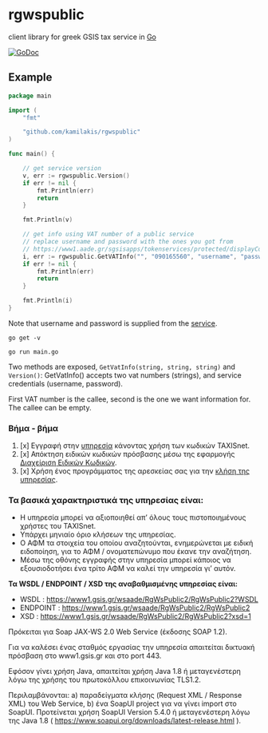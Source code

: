 # rgwspublic
client library for greek GSIS tax service in [Go](https://golang.org/)

[![GoDoc](https://godoc.org/github.com/kamilakis/rgwspublic?status.svg)](https://godoc.org/github.com/kamhlos/rgwspublic)

## Example

```go
package main

import (
	"fmt"

	"github.com/kamilakis/rgwspublic"
)

func main() {

	// get service version
	v, err := rgwspublic.Version()
	if err != nil {
		fmt.Println(err)
		return
	}

	fmt.Println(v)

	// get info using VAT number of a public service
	// replace username and password with the ones you got from
	// https://www1.aade.gr/sgsisapps/tokenservices/protected/displayConsole.htm
	i, err := rgwspublic.GetVATInfo("", "090165560", "username", "password")
	if err != nil {
		fmt.Println(err)
		return
	}

	fmt.Println(i)
}

```
Note that username and password is supplied from the [service](https://www1.aade.gr/sgsisapps/tokenservices/protected/displayConsole.htm).

`go get -v`

`go run main.go`

Two methods are exposed, `GetVatInfo(string, string, string)` and `Version()`:
GetVatInfo() accepts two vat numbers (strings), and service credentials (username, password).

First VAT number is the callee, second is the one we want information for. The callee can be empty.



### Βήμα - βήμα

1. [x] Εγγραφή στην [υπηρεσία](https://www1.aade.gr/webtax/wspublicreg/faces/pages/wspublicreg/menu.xhtml) κάνοντας χρήση των κωδικών TAXISnet.
2. [x] Απόκτηση ειδικών κωδικών πρόσβασης μέσω της εφαρμογής [Διαχείριση Ειδικών Κωδικών](https://www1.aade.gr/sgsisapps/tokenservices/protected/displayConsole.htm).
3. [x] Χρήση ένος προγράμματος της αρεσκείας σας για την [κλήση της υπηρεσίας](https://www.aade.gr/sites/default/files/2018-07/AadeWebServiceRgWsPublicV401Client.zip).


### Τα βασικά χαρακτηριστικά της υπηρεσίας είναι:

* Η υπηρεσία μπορεί να αξιοποιηθεί απ’ όλους τους πιστοποιημένους χρήστες του TAXISnet.
* Υπάρχει μηνιαίο όριο κλήσεων της υπηρεσίας.
* Ο ΑΦΜ τα στοιχεία του οποίου αναζητούνται, ενημερώνεται με ειδική ειδοποίηση, για το ΑΦΜ / ονοματεπώνυμο που έκανε την αναζήτηση.
* Μέσω της οθόνης εγγραφής στην υπηρεσία μπορεί κάποιος να εξουσιοδοτήσει ένα τρίτο ΑΦΜ να καλεί την υπηρεσία γι’ αυτόν.

**Τα WSDL / ENDPOINT / XSD της αναβαθμισμένης υπηρεσίας είναι:**

* WSDL		: https://www1.gsis.gr/wsaade/RgWsPublic2/RgWsPublic2?WSDL 
* ENDPOINT	: https://www1.gsis.gr/wsaade/RgWsPublic2/RgWsPublic2 
* XSD			: https://www1.gsis.gr/wsaade/RgWsPublic2/RgWsPublic2?xsd=1 

Πρόκειται για Soap JAX-WS 2.0 Web Service (έκδοσης SOAP 1.2).

Για να καλέσει ένας σταθμός εργασίας την υπηρεσία απαιτείται δικτυακή πρόσβαση στο www1.gsis.gr και στο port 443. 

Εφόσον γίνει χρήση Java, απαιτείται χρήση Java 1.8 ή μεταγενέστερη λόγω της χρήσης του πρωτοκόλλου επικοινωνίας TLS1.2.

Περιλαμβάνονται:
a) παραδείγματα κλήσης (Request XML / Response XML) του Web Service, 
b) ένα SoapUI project για να γίνει import στο SoapUI. Προτείνεται χρήση SoapUI Version 5.4.0 ή μεταγενέστερη λόγω της Java 1.8 ( https://www.soapui.org/downloads/latest-release.html ).